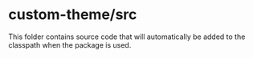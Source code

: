 # custom-theme/src

This folder contains source code that will automatically be added to the classpath when
the package is used.
